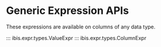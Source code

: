 # Generic Expression APIs

These expressions are available on columns of any data type.

::: ibis.expr.types.ValueExpr
::: ibis.expr.types.ColumnExpr
